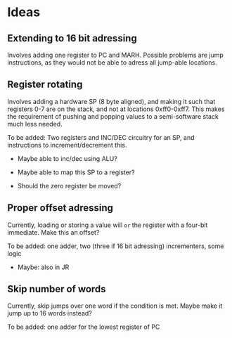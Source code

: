 # Ideas
## Extending to 16 bit adressing
Involves adding one register to PC and MARH. Possible problems are jump instructions, as they would not be able to adress all jump-able locations.
## Register rotating
Involves adding a hardware SP (8 byte aligned), and making it such that registers 0-7 are on the stack, and not at locations 0xff0-0xff7. This makes the requirement of pushing and popping values to a semi-software stack much less needed.

To be added: Two registers and INC/DEC circuitry for an SP, and instructions to increment/decrement this. 

- Maybe able to inc/dec using ALU?

- Maybe able to map this SP to a register?

- Should the zero register be moved?
## Proper offset adressing
Currently, loading or storing a value will `or` the register with a four-bit immediate. Make this an offset?

To be added: one adder, two (three if 16 bit adressing) incrementers, some logic

- Maybe: also in JR
## Skip number of words
Currently, skip jumps over one word if the condition is met. Maybe make it jump up to 16 words instead?

To be added: one adder for the lowest register of PC

